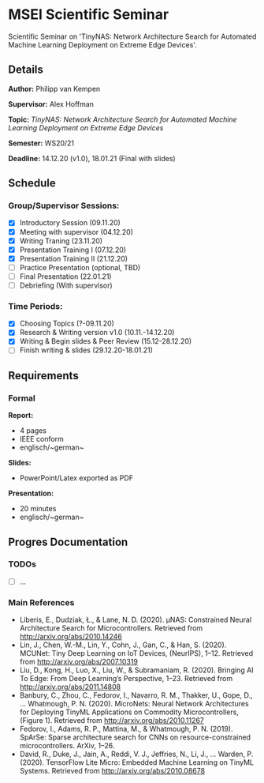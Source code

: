 # MSEI Scientific Seminar

Scientific Seminar on 'TinyNAS: Network Architecture Search for Automated Machine Learning Deployment on Extreme Edge Devices'.

## Details

**Author:** Philipp van Kempen

**Supervisor:** Alex Hoffman

**Topic:** *TinyNAS: Network Architecture Search for Automated Machine Learning Deployment on Extreme Edge Devices*

**Semester:** WS20/21

**Deadline:** 14.12.20 (v1.0), 18.01.21 (Final with slides)

## Schedule

### Group/Supervisor Sessions:
- [x] Introductory Session (09.11.20)
- [x] Meeting with supervisor (04.12.20)
- [x] Writing Traning (23.11.20)
- [x] Presentation Training I (07.12.20)
- [x] Presentation Training II (21.12.20)
- [ ] Practice Presentation (optional, TBD)
- [ ] Final Presentation (22.01.21)
- [ ] Debriefing (With supervisor)

### Time Periods:
- [x] Choosing Topics (?-09.11.20)
- [x] Research & Writing version v1.0 (10.11.-14.12.20)
- [x] Writing & Begin slides & Peer Review (15.12-28.12.20)
- [ ] Finish writing & slides (29.12.20-18.01.21)

## Requirements

### Formal

**Report:**
- 4 pages
- IEEE conform
- englisch/~german~

**Slides:**
- PowerPoint/Latex exported as PDF

**Presentation:**
- 20 minutes
- englisch/~german~

## Progres Documentation

### TODOs

- [ ] ...

### Main References

- Liberis, E., Dudziak, Ł., & Lane, N. D. (2020). µNAS: Constrained Neural Architecture Search for Microcontrollers. Retrieved from http://arxiv.org/abs/2010.14246
- Lin, J., Chen, W.-M., Lin, Y., Cohn, J., Gan, C., & Han, S. (2020). MCUNet: Tiny Deep Learning on IoT Devices, (NeurIPS), 1–12. Retrieved from http://arxiv.org/abs/2007.10319
- Liu, D., Kong, H., Luo, X., Liu, W., & Subramaniam, R. (2020). Bringing AI To Edge: From Deep Learning’s Perspective, 1–23. Retrieved from http://arxiv.org/abs/2011.14808
- Banbury, C., Zhou, C., Fedorov, I., Navarro, R. M., Thakker, U., Gope, D., … Whatmough, P. N. (2020). MicroNets: Neural Network Architectures for Deploying TinyML Applications on Commodity Microcontrollers, (Figure 1). Retrieved from http://arxiv.org/abs/2010.11267
- Fedorov, I., Adams, R. P., Mattina, M., & Whatmough, P. N. (2019). SpArSe: Sparse architecture search for CNNs on resource-constrained microcontrollers. ArXiv, 1–26.
- David, R., Duke, J., Jain, A., Reddi, V. J., Jeffries, N., Li, J., … Warden, P. (2020). TensorFlow Lite Micro: Embedded Machine Learning on TinyML Systems. Retrieved from http://arxiv.org/abs/2010.08678
